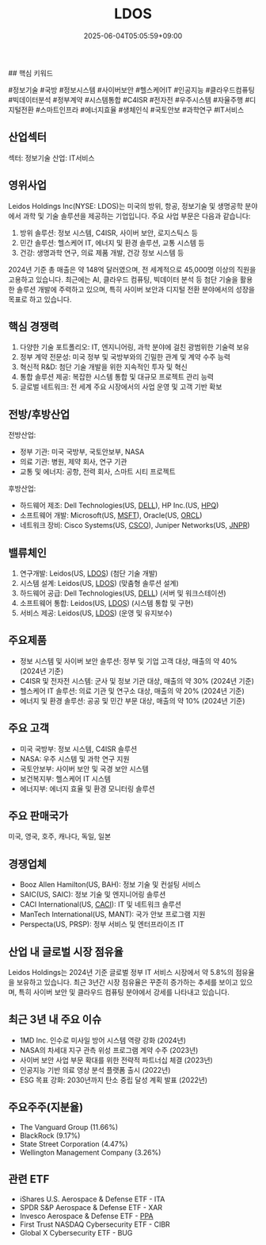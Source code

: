 ﻿---
title: "LDOS"
date: 2025-06-04T05:05:59+09:00
lastmod: 2025-06-04T05:05:59+09:00
type: docs
sidebar:
  open: true
weight: 508
---
<div style="display:none">
  <meta property="article:published_time" content="2025-06-03T20:05:59Z" />
  <meta property="article:modified_time" content="2025-06-03T20:05:59Z" />
</div>
## 핵심 키워드

#정보기술 #국방 #정보시스템 #사이버보안 #헬스케어IT #인공지능 #클라우드컴퓨팅 #빅데이터분석 #정부계약 #시스템통합 #C4ISR #전자전 #우주시스템 #자율주행 #디지털전환 #스마트인프라 #에너지효율 #생체인식 #국토안보 #과학연구 #IT서비스

## 산업섹터

섹터: 정보기술
산업: IT서비스

## 영위사업

Leidos Holdings Inc(NYSE: LDOS)는 미국의 방위, 항공, 정보기술 및 생명공학 분야에서 과학 및 기술 솔루션을 제공하는 기업입니다. 주요 사업 부문은 다음과 같습니다:

1. 방위 솔루션: 정보 시스템, C4ISR, 사이버 보안, 로지스틱스 등
2. 민간 솔루션: 헬스케어 IT, 에너지 및 환경 솔루션, 교통 시스템 등
3. 건강: 생명과학 연구, 의료 제품 개발, 건강 정보 시스템 등

2024년 기준 총 매출은 약 148억 달러였으며, 전 세계적으로 45,000명 이상의 직원을 고용하고 있습니다. 최근에는 AI, 클라우드 컴퓨팅, 빅데이터 분석 등 첨단 기술을 활용한 솔루션 개발에 주력하고 있으며, 특히 사이버 보안과 디지털 전환 분야에서의 성장을 목표로 하고 있습니다.

## 핵심 경쟁력

1. 다양한 기술 포트폴리오: IT, 엔지니어링, 과학 분야에 걸친 광범위한 기술력 보유
2. 정부 계약 전문성: 미국 정부 및 국방부와의 긴밀한 관계 및 계약 수주 능력
3. 혁신적 R&D: 첨단 기술 개발을 위한 지속적인 투자 및 혁신
4. 통합 솔루션 제공: 복잡한 시스템 통합 및 대규모 프로젝트 관리 능력
5. 글로벌 네트워크: 전 세계 주요 시장에서의 사업 운영 및 고객 기반 확보

## 전방/후방산업

전방산업:

- 정부 기관: 미국 국방부, 국토안보부, NASA
- 의료 기관: 병원, 제약 회사, 연구 기관
- 교통 및 에너지: 공항, 전력 회사, 스마트 시티 프로젝트

후방산업:

- 하드웨어 제조: Dell Technologies(US, [DELL](/company-analysis/dell/)), HP Inc.(US, [HPQ](/company-analysis/hpq/))
- 소프트웨어 개발: Microsoft(US, [MSFT](/company-analysis/msft/)), Oracle(US, [ORCL](/company-analysis/orcl/))
- 네트워크 장비: Cisco Systems(US, [CSCO](/company-analysis/csco/)), Juniper Networks(US, [JNPR](/company-analysis/jnpr/))

## 밸류체인

1. 연구개발: Leidos(US, [LDOS](/company-analysis/ldos/)) (첨단 기술 개발)
2. 시스템 설계: Leidos(US, [LDOS](/company-analysis/ldos/)) (맞춤형 솔루션 설계)
3. 하드웨어 공급: Dell Technologies(US, [DELL](/company-analysis/dell/)) (서버 및 워크스테이션)
4. 소프트웨어 통합: Leidos(US, [LDOS](/company-analysis/ldos/)) (시스템 통합 및 구현)
5. 서비스 제공: Leidos(US, [LDOS](/company-analysis/ldos/)) (운영 및 유지보수)

## 주요제품

- 정보 시스템 및 사이버 보안 솔루션: 정부 및 기업 고객 대상, 매출의 약 40% (2024년 기준)
- C4ISR 및 전자전 시스템: 군사 및 정보 기관 대상, 매출의 약 30% (2024년 기준)
- 헬스케어 IT 솔루션: 의료 기관 및 연구소 대상, 매출의 약 20% (2024년 기준)
- 에너지 및 환경 솔루션: 공공 및 민간 부문 대상, 매출의 약 10% (2024년 기준)

## 주요 고객

- 미국 국방부: 정보 시스템, C4ISR 솔루션
- NASA: 우주 시스템 및 과학 연구 지원
- 국토안보부: 사이버 보안 및 국경 보안 시스템
- 보건복지부: 헬스케어 IT 시스템
- 에너지부: 에너지 효율 및 환경 모니터링 솔루션

## 주요 판매국가

미국, 영국, 호주, 캐나다, 독일, 일본

## 경쟁업체

- Booz Allen Hamilton(US, BAH): 정보 기술 및 컨설팅 서비스
- SAIC(US, SAIC): 정보 기술 및 엔지니어링 솔루션
- CACI International(US, [CACI](/company-analysis/caci/)): IT 및 네트워크 솔루션
- ManTech International(US, MANT): 국가 안보 프로그램 지원
- Perspecta(US, PRSP): 정부 서비스 및 엔터프라이즈 IT

## 산업 내 글로벌 시장 점유율

Leidos Holdings는 2024년 기준 글로벌 정부 IT 서비스 시장에서 약 5.8%의 점유율을 보유하고 있습니다. 최근 3년간 시장 점유율은 꾸준히 증가하는 추세를 보이고 있으며, 특히 사이버 보안 및 클라우드 컴퓨팅 분야에서 강세를 나타내고 있습니다.

## 최근 3년 내 주요 이슈

- 1MD Inc. 인수로 미사일 방어 시스템 역량 강화 (2024년)
- NASA의 차세대 지구 관측 위성 프로그램 계약 수주 (2023년)
- 사이버 보안 사업 부문 확대를 위한 전략적 파트너십 체결 (2023년)
- 인공지능 기반 의료 영상 분석 플랫폼 출시 (2022년)
- ESG 목표 강화: 2030년까지 탄소 중립 달성 계획 발표 (2022년)

## 주요주주(지분율)

- The Vanguard Group (11.66%)
- BlackRock (9.17%)
- State Street Corporation (4.47%)
- Wellington Management Company (3.26%)

## 관련 ETF

- iShares U.S. Aerospace & Defense ETF - ITA
- SPDR S&P Aerospace & Defense ETF - XAR
- Invesco Aerospace & Defense ETF - [PPA](/industry-study/ppa/)
- First Trust NASDAQ Cybersecurity ETF - CIBR
- Global X Cybersecurity ETF - BUG
